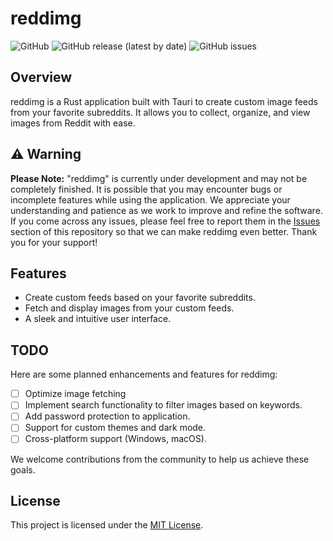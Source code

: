 # reddimg

![GitHub](https://img.shields.io/github/license/fer1s/reddimg)
![GitHub release (latest by date)](https://img.shields.io/github/v/release/fer1s/reddimg)
![GitHub issues](https://img.shields.io/github/issues/fer1s/reddimg)

## Overview

reddimg is a Rust application built with Tauri to create custom image feeds from your favorite subreddits. It allows you to collect, organize, and view images from Reddit with ease.

## ⚠️ Warning

**Please Note:** "reddimg" is currently under development and may not be completely finished. It is possible that you may encounter bugs or incomplete features while using the application. We appreciate your understanding and patience as we work to improve and refine the software. If you come across any issues, please feel free to report them in the [Issues](https://github.com/fer1s/reddimg/issues) section of this repository so that we can make reddimg even better. Thank you for your support!


## Features

- Create custom feeds based on your favorite subreddits.
- Fetch and display images from your custom feeds.
- A sleek and intuitive user interface.

## TODO

Here are some planned enhancements and features for reddimg:

- [ ] Optimize image fetching
- [ ] Implement search functionality to filter images based on keywords.
- [ ] Add password protection to application.
- [ ] Support for custom themes and dark mode.
- [ ] Cross-platform support (Windows, macOS).

We welcome contributions from the community to help us achieve these goals.

## License

This project is licensed under the [MIT License](LICENSE).